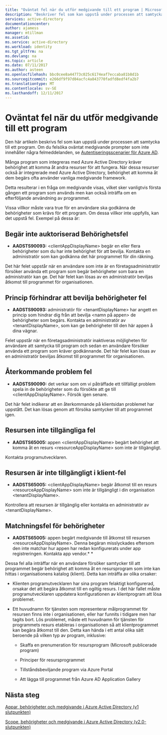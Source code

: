 ```yaml
---
title: "Oväntat fel när du utför medgivande till ett program | Microsoft Docs"
description: "Beskriver fel som kan uppstå under processen att samtycka till ett program och vad du kan göra om dem."
services: active-directory
documentationcenter: 
author: ajamess
manager: mtillman
ms.assetid: 
ms.service: active-directory
ms.workload: identity
ms.tgt_pltfrm: na
ms.devlang: na
ms.topic: article
ms.date: 07/11/2017
ms.author: asteen
ms.openlocfilehash: bbc0cee8a44773c025c6174eaf7eccaba81b8d1b
ms.sourcegitcommit: e266df9f97d04acfc4a843770fadfd8edf4fa2b7
ms.translationtype: MT
ms.contentlocale: sv-SE
ms.lasthandoff: 12/11/2017
---
```

# <a name="unexpected-error-when-performing-consent-to-an-application"></a>Oväntat fel när du utför medgivande till ett program

Den här artikeln beskrivs fel som kan uppstå under processen att samtycka till ett program. Om du felsöka oväntat medgivande prompter som inte innehåller några felmeddelanden, se [Autentiseringsscenarier för Azure AD](https://docs.microsoft.com/azure/active-directory/develop/active-directory-authentication-scenarios).

Många program som integreras med Azure Active Directory kräver behörighet att komma åt andra resurser för att fungera. När dessa resurser också är integrerade med Azure Active Directory, behörighet att komma åt dem begärs ofta använder vanliga medgivande framework. 

Detta resulterar i en fråga om medgivande visas, vilket sker vanligtvis första gången ett program som används men kan också inträffa om en efterföljande användning av programmet.

Vissa villkor måste vara true för en användare ska godkänna de behörigheter som krävs för ett program. Om dessa villkor inte uppfylls, kan det uppstå fel. Exempel på dessa är:

## <a name="requesting-not-authorized-permissions-error"></a>Begär inte auktoriserad Behörighetsfel
* **AADSTS90093:** &lt;clientAppDisplayName&gt; begär en eller flera behörigheter som du har inte behörighet för att bevilja. Kontakta en administratör som kan godkänna det här programmet för din räkning.

Det här felet uppstår när en användare som inte är en företagsadministratör försöker använda ett program som begär behörigheter som bara en administratör kan ge. Det här felet kan lösas av en administratör beviljas åtkomst till programmet för organisationen.

## <a name="policy-prevents-granting-permissions-error"></a>Princip förhindrar att bevilja behörigheter fel
* **AADSTS90093:** administratör för &lt;tenantDisplayName&gt; har angett en princip som hindrar dig från att bevilja &lt;namn på appen&gt; de behörigheter som begärs. Kontakta en administratör av &lt;tenantDisplayName&gt;, som kan ge behörigheter till den här appen å dina vägnar.

Felet uppstår när en företagsadministratör inaktiveras möjligheten för användare att samtycka till program och sedan en användare försöker använda ett program som kräver godkännande. Det här felet kan lösas av en administratör beviljas åtkomst till programmet för organisationen.

## <a name="intermittent-problem-error"></a>Återkommande problem fel
* **AADSTS90090:** det verkar som om vi påträffade ett tillfälligt problem spela in de behörigheter som du försökte att ge till &lt;clientAppDisplayName&gt;. Försök igen senare.

Det här felet indikerar att en återkommande på klientsidan problemet har uppstått. Det kan lösas genom att försöka samtycker till att programmet igen.

## <a name="resource-not-available-error"></a>Resursen inte tillgängliga fel
* **AADSTS65005:** appen &lt;clientAppDisplayName&gt; begärt behörighet att komma åt en resurs &lt;resourceAppDisplayName&gt; som inte är tillgängligt. 

Kontakta programutvecklaren.

##  <a name="resource-not-available-in-tenant-error"></a>Resursen är inte tillgängligt i klient-fel
* **AADSTS65005:** &lt;clientAppDisplayName&gt; begär åtkomst till en resurs &lt;resourceAppDisplayName&gt; som inte är tillgängligt i din organisation &lt;tenantDisplayName&gt;. 

Kontrollera att resursen är tillgänglig eller kontakta en administratör av &lt;tenantDisplayName&gt;.

## <a name="permissions-mismatch-error"></a>Matchningsfel för behörigheter
* **AADSTS65005:** appen begärt medgivande till åtkomst till resursen &lt;resourceAppDisplayName&gt;. Denna begäran misslyckades eftersom den inte matchar hur appen har redan konfigurerats under app registreringen. Kontakta app vendor.* *

Dessa fel alla inträffar när en användare försöker samtycker till att programmet begär behörighet att komma åt en resursprogram som inte kan hittas i organisationens katalog (klient). Detta kan inträffa av olika orsaker:

-   Klienten programutvecklaren har sina program felaktigt konfigurerad, orsakar det att begära åtkomst till en ogiltig resurs. I det här fallet måste programutvecklaren uppdatera konfigurationen av klientprogram att lösa problemet.

-   Ett huvudnamn för tjänsten som representerar målprogrammet för resursen finns inte i organisationen, eller har funnits i tidigare men har tagits bort. Lös problemet, måste ett huvudnamn för tjänsten för programmets resurs etableras i organisationen så att klientprogrammet kan begära åtkomst till den. Detta kan hända i ett antal olika sätt beroende på vilken typ av program, inklusive:

    -   Skaffa en prenumeration för resursprogram (Microsoft publicerade program)

    -   Principer för resursprogrammet

    -   Tillståndsbeviljande program via Azure Portal

    -   Att lägga till programmet från Azure AD Application Gallery

## <a name="next-steps"></a>Nästa steg 

[Appar, behörigheter och medgivande i Azure Active Directory (v1 slutpunkten)](https://docs.microsoft.com/azure/active-directory/active-directory-apps-permissions-consent)<br>

[Scope, behörigheter och medgivande i Azure Active Directory (v2.0-slutpunkten)](https://docs.microsoft.com/azure/active-directory/develop/active-directory-v2-scopes)


